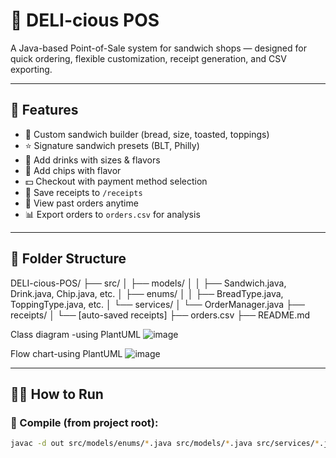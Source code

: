 # 🥪 DELI-cious POS

A Java-based Point-of-Sale system for sandwich shops — designed for quick ordering, flexible customization, receipt generation, and CSV exporting.

---

## 🚀 Features

- 🔧 Custom sandwich builder (bread, size, toasted, toppings)
- ⭐ Signature sandwich presets (BLT, Philly)
- 🥤 Add drinks with sizes & flavors
- 🍟 Add chips with flavor
- 💵 Checkout with payment method selection
- 🧾 Save receipts to `/receipts`
- 📂 View past orders anytime
- 📊 Export orders to `orders.csv` for analysis

---

## 📁 Folder Structure

DELI-cious-POS/
├── src/
│ ├── models/
│ │ ├── Sandwich.java, Drink.java, Chip.java, etc.
│ ├── enums/
│ │ ├── BreadType.java, ToppingType.java, etc.
│ └── services/
│ └── OrderManager.java
├── receipts/
│ └── [auto-saved receipts]
├── orders.csv
├── README.md



Class diagram  -using PlantUML
![image](https://github.com/user-attachments/assets/1a8272d7-7520-4384-8f75-d978789841a1)

Flow chart-using PlantUML
![image](https://github.com/user-attachments/assets/818b4009-2ef1-4ab9-a6bb-a9d3c7996d61)



---

## 🧑‍💻 How to Run

### 🔨 Compile (from project root):
```bash
javac -d out src/models/enums/*.java src/models/*.java src/services/*.java
